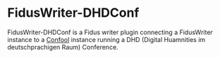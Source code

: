 # FidusWriter-DHDConf

FidusWriter-DHDConf is a Fidus writer plugin connecting a FidusWriter instance
to a [Confool](https://www.conftool.pro) instance running a DHD (Digital Huamnities im deutschprachigen Raum)
Conference.

